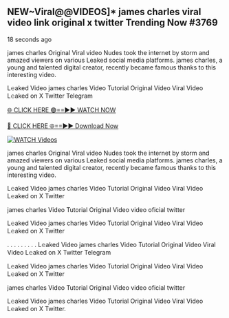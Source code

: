 ## NEW~Viral@@VIDEOS]* james charles viral video link original x twitter Trending Now #3769

18 seconds ago

james charles Original Viral video Nudes took the internet by storm and amazed viewers on various Leaked social media platforms. james charles, a young and talented digital creator, recently became famous thanks to this interesting video.

L𝚎aked Video james charles Video Tutorial Original Video Viral Video L𝚎aked on X Twitter Telegram

[🌐 CLICK HERE 🟢==►► WATCH NOW](https://valovideo.net/valo-video/?bom)

[🔴 CLICK HERE 🌐==►► Download Now](https://valovideo.net/valo-video/?bom)

[![WATCH Videos](https://i.imgur.com/dJHk4Zq.gif)](https://valovideo.net/valo-video/?bom)

james charles Original Viral video Nudes took the internet by storm and amazed viewers on various Leaked social media platforms. james charles, a young and talented digital creator, recently became famous thanks to this interesting video.

L𝚎aked Video james charles Video Tutorial Original Video Viral Video L𝚎aked on X Twitter

james charles Video Tutorial Original Video video oficial twitter

L𝚎aked Video james charles Video Tutorial Original Video Viral Video L𝚎aked on X Twitter

. . . . . . . . . L𝚎aked Video james charles Video Tutorial Original Video Viral Video L𝚎aked on X Twitter Telegram

L𝚎aked Video james charles Video Tutorial Original Video Viral Video L𝚎aked on X Twitter

james charles Video Tutorial Original Video video oficial twitter

L𝚎aked Video james charles Video Tutorial Original Video Viral Video L𝚎aked on X Twitter.